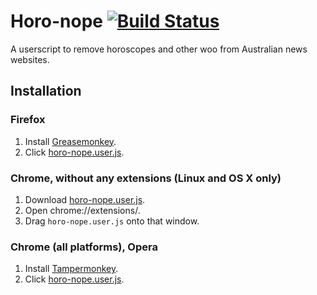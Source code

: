Horo-nope [![Build Status](https://travis-ci.org/danielnixon/horo-nope.svg?branch=master)](https://travis-ci.org/danielnixon/horo-nope)
=========

A userscript to remove horoscopes and other woo from Australian news websites.

## Installation

### Firefox
1. Install [Greasemonkey](https://addons.mozilla.org/en-US/firefox/addon/greasemonkey/).
2. Click [horo-nope.user.js](https://github.com/danielnixon/horo-nope/raw/master/horo-nope.user.js).

### Chrome, without any extensions (Linux and OS X only)
1. Download [horo-nope.user.js](https://github.com/danielnixon/horo-nope/raw/master/horo-nope.user.js).
2. Open chrome://extensions/.
3. Drag `horo-nope.user.js` onto that window.

### Chrome (all platforms), Opera
1. Install [Tampermonkey](http://tampermonkey.net/).
2. Click [horo-nope.user.js](https://github.com/danielnixon/horo-nope/raw/master/horo-nope.user.js).
